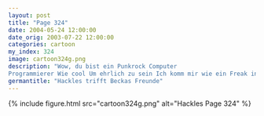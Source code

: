 ```yaml
---
layout: post
title: "Page 324"
date: 2004-05-24 12:00:00
date_orig: 2003-07-22 12:00:00
categories: cartoon
my_index: 324
image: cartoon324g.png
description: "Wow, du bist ein Punkrock Computer 
Programmierer Wie cool Um ehrlich zu sein Ich komm mir wie ein Freak in diesen Sachen vor Gar nicht! Ich denke das zeigt das du geistig offen für neues bist. Ich hab gehofft, dass wir meine Freunde heute abend  treffen können  Schon mal von \"Squidentologie\" gehört Ich denk, ich hab die mal im Radio gehört. (Das ist eine Band, oder? Bruder, wir müssen die Kalamargeister aus deiner Seele vertreiben Du solltest unser Buch lesen Squidetics Hilfe Hackles"
germantitle: "Hackles trifft Beckas Freunde"
---
```


{% include figure.html src="cartoon324g.png" alt="Hackles Page 324"  %}
